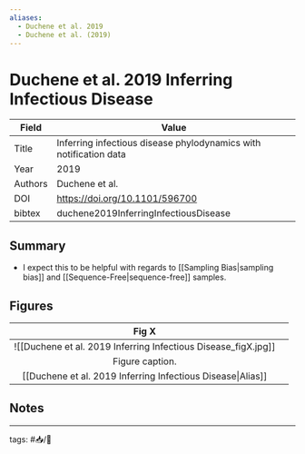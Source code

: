 ```yaml
---
aliases:
  - Duchene et al. 2019
  - Duchene et al. (2019)
---
```


# Duchene et al. 2019 Inferring Infectious Disease

| Field   | Value                                                             |
| ------- | ----------------------------------------------------------------- |
| Title   | Inferring infectious disease phylodynamics with notification data |                                                                |
| Year    | 2019                                                              |
| Authors | Duchene et al.                                                    | 
| DOI     | <https://doi.org/10.1101/596700>                                                |
| bibtex  | duchene2019InferringInfectiousDisease                             |


## Summary

- I expect this to be helpful with regards to [[Sampling Bias|sampling bias]] and [[Sequence-Free|sequence-free]] samples.

## Figures

|          Fig X          |     |
|:-----------------------:| --- |
| ![[Duchene et al. 2019 Inferring Infectious Disease_figX.jpg]] |     |
|     Figure caption.     |     |
[[Duchene et al. 2019 Inferring Infectious Disease\|Alias]] | 	|	

## Notes

---

tags: #📥/📰
